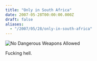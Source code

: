 ```yaml
---
title: "Only in South Africa"
date: 2007-05-28T00:00:00.000Z
draft: false
aliases:
  - "/2007/05/28/only-in-south-africa"
---
```

![No Dangerous Weapons Allowed](/images/nodangerousweaponsallowed.jpg)

Fucking hell.
